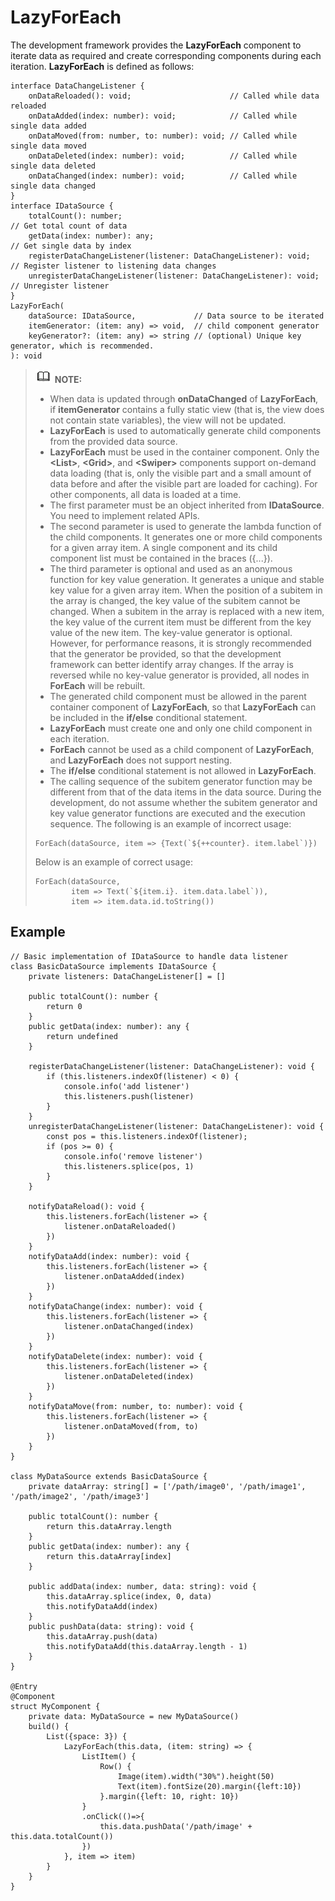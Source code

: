 # LazyForEach<a name="EN-US_TOPIC_0000001136122422"></a>

The development framework provides the  **LazyForEach**  component to iterate data as required and create corresponding components during each iteration.  **LazyForEach**  is defined as follows:

```
interface DataChangeListener {
    onDataReloaded(): void;                      // Called while data reloaded
    onDataAdded(index: number): void;            // Called while single data added
    onDataMoved(from: number, to: number): void; // Called while single data moved
    onDataDeleted(index: number): void;          // Called while single data deleted
    onDataChanged(index: number): void;          // Called while single data changed
}
interface IDataSource {
    totalCount(): number;                                             // Get total count of data
    getData(index: number): any;                                      // Get single data by index
    registerDataChangeListener(listener: DataChangeListener): void;   // Register listener to listening data changes
    unregisterDataChangeListener(listener: DataChangeListener): void; // Unregister listener
}
LazyForEach(
    dataSource: IDataSource,             // Data source to be iterated 
    itemGenerator: (item: any) => void,  // child component generator
    keyGenerator?: (item: any) => string // (optional) Unique key generator, which is recommended.
): void
```

>![](../public_sys-resources/icon-note.gif) **NOTE:** 
>-   When data is updated through  **onDataChanged**  of  **LazyForEach**, if  **itemGenerator**  contains a fully static view \(that is, the view does not contain state variables\), the view will not be updated.
>-   **LazyForEach**  is used to automatically generate child components from the provided data source.
>-   **LazyForEach**  must be used in the container component. Only the  **<List\>**,  **<Grid\>**, and  **<Swiper\>**  components support on-demand data loading \(that is, only the visible part and a small amount of data before and after the visible part are loaded for caching\). For other components, all data is loaded at a time.
>-   The first parameter must be an object inherited from  **IDataSource**. You need to implement related APIs.
>-   The second parameter is used to generate the lambda function of the child components. It generates one or more child components for a given array item. A single component and its child component list must be contained in the braces \(\{...\}\).
>-   The third parameter is optional and used as an anonymous function for key value generation. It generates a unique and stable key value for a given array item. When the position of a subitem in the array is changed, the key value of the subitem cannot be changed. When a subitem in the array is replaced with a new item, the key value of the current item must be different from the key value of the new item. The key-value generator is optional. However, for performance reasons, it is strongly recommended that the generator be provided, so that the development framework can better identify array changes. If the array is reversed while no key-value generator is provided, all nodes in  **ForEach**  will be rebuilt.
>-   The generated child component must be allowed in the parent container component of  **LazyForEach**, so that  **LazyForEach**  can be included in the  **if/else**  conditional statement.
>-   **LazyForEach**  must create one and only one child component in each iteration.
>-   **ForEach**  cannot be used as a child component of  **LazyForEach**, and  **LazyForEach**  does not support nesting.
>-   The  **if/else**  conditional statement is not allowed in  **LazyForEach**.
>-   The calling sequence of the subitem generator function may be different from that of the data items in the data source. During the development, do not assume whether the subitem generator and key value generator functions are executed and the execution sequence. The following is an example of incorrect usage:
>    ```
>    ForEach(dataSource, item => {Text(`${++counter}. item.label`)})
>    ```
>    Below is an example of correct usage:
>    ```
>    ForEach(dataSource, 
>            item => Text(`${item.i}. item.data.label`)),
>            item => item.data.id.toString())
>    ```

## Example<a name="section155489126613"></a>

```
// Basic implementation of IDataSource to handle data listener
class BasicDataSource implements IDataSource {
    private listeners: DataChangeListener[] = []

    public totalCount(): number {
        return 0
    }
    public getData(index: number): any {
        return undefined
    }

    registerDataChangeListener(listener: DataChangeListener): void {
        if (this.listeners.indexOf(listener) < 0) {
            console.info('add listener')
            this.listeners.push(listener)
        }
    }
    unregisterDataChangeListener(listener: DataChangeListener): void {
        const pos = this.listeners.indexOf(listener);
        if (pos >= 0) {
            console.info('remove listener')
            this.listeners.splice(pos, 1)
        }
    }

    notifyDataReload(): void {
        this.listeners.forEach(listener => {
            listener.onDataReloaded()
        })
    }
    notifyDataAdd(index: number): void {
        this.listeners.forEach(listener => {
            listener.onDataAdded(index)
        })
    }
    notifyDataChange(index: number): void {
        this.listeners.forEach(listener => {
            listener.onDataChanged(index)
        })
    }
    notifyDataDelete(index: number): void {
        this.listeners.forEach(listener => {
            listener.onDataDeleted(index)
        })
    }
    notifyDataMove(from: number, to: number): void {
        this.listeners.forEach(listener => {
            listener.onDataMoved(from, to)
        })
    }
}

class MyDataSource extends BasicDataSource {
    private dataArray: string[] = ['/path/image0', '/path/image1', '/path/image2', '/path/image3']

    public totalCount(): number {
        return this.dataArray.length
    }
    public getData(index: number): any {
        return this.dataArray[index]
    }

    public addData(index: number, data: string): void {
        this.dataArray.splice(index, 0, data)
        this.notifyDataAdd(index)
    }
    public pushData(data: string): void {
        this.dataArray.push(data)
        this.notifyDataAdd(this.dataArray.length - 1)
    }
}

@Entry
@Component
struct MyComponent {
    private data: MyDataSource = new MyDataSource()
    build() {
        List({space: 3}) {
            LazyForEach(this.data, (item: string) => {
                ListItem() {
                    Row() {
                        Image(item).width("30%").height(50)
                        Text(item).fontSize(20).margin({left:10})
                    }.margin({left: 10, right: 10})
                }
                .onClick(()=>{
                    this.data.pushData('/path/image' + this.data.totalCount())
                })
            }, item => item)
        }
    }
}
```

